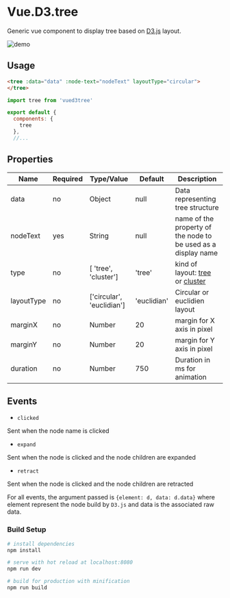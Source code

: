 # Vue.D3.tree

Generic vue component to display tree based on [D3.js](https://d3js.org/) layout.

![demo](../documentation/treedemo.gif)

## Usage

```html
<tree :data="data" :node-text="nodeText" layoutType="circular">
</tree>
```
```javascript
import tree from 'vued3tree'

export default {
  components: {
    tree
  },
  //...
```

## Properties

| Name      | Required | Type/Value              | Default     | Description |
| ---       | ---      | ---                     | ---         | ---         |
| data      | no    | Object                     | null        | Data representing tree structure
| nodeText   | yes | String  | null|  name of the property of the node to be used as a display name |
| type      | no    | [ 'tree', 'cluster']        | 'tree'      | kind of layout: [tree](https://github.com/d3/d3-hierarchy/blob/master/README.md#tree) or [cluster](https://github.com/d3/d3-hierarchy/blob/master/README.md#cluster) |
| layoutType | no | ['circular', 'euclidian'] |  'euclidian'       | Circular or euclidien layout |
| marginX    | no | Number          | 20       | margin for X axis in pixel |
| marginY    | no | Number           | 20            | margin for Y axis in pixel |
| duration   | no | Number  | 750|  Duration in ms for animation |


## Events

* `clicked`

Sent when the node name is clicked

* `expand`

Sent when the node is clicked and the node children are expanded

* `retract`

Sent when the node is clicked and the node children are retracted

For all events, the argument passed is `{element: d, data: d.data}` where element represent the node build by `D3.js` and data is the associated raw data.


### Build Setup

``` bash
# install dependencies
npm install

# serve with hot reload at localhost:8080
npm run dev

# build for production with minification
npm run build
```

